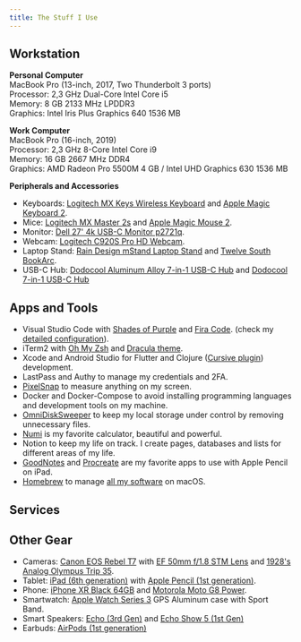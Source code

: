 ```yaml
---
title: The Stuff I Use
---
```


## Workstation

**Personal Computer**  
MacBook Pro (13-inch, 2017, Two Thunderbolt 3 ports)  
Processor: 2,3 GHz Dual-Core Intel Core i5  
Memory: 8 GB 2133 MHz LPDDR3  
Graphics: Intel Iris Plus Graphics 640 1536 MB  

**Work Computer**  
MacBook Pro (16-inch, 2019)  
Processor: 2,3 GHz 8-Core Intel Core i9  
Memory: 16 GB 2667 MHz DDR4  
Graphics: AMD Radeon Pro 5500M 4 GB / Intel UHD Graphics 630 1536 MB  

**Peripherals and Accessories**

- Keyboards: [Logitech MX Keys Wireless Keyboard](https://www.logitech.com/en-us/products/keyboards/mx-keys-wireless-keyboard.html) and [Apple Magic Keyboard 2](https://www.apple.com/shop/product/MK2A3LL/A/magic-keyboard-us-english).
- Mice: [Logitech MX Master 2s](https://www.logitech.com/en-us/eol/mx-master-2s-mouse.910-005131.html) and [Apple Magic Mouse 2](https://www.apple.com/shop/product/MK2E3AM/A/magic-mouse).
- Monitor: [Dell 27' 4k USB-C Monitor p2721q](https://www.dell.com/en-us/shop/dell-27-4k-usb-c-monitor-p2721q/apd/210-axlt/monitors-monitor-accessories).
- Webcam: [Logitech C920S Pro HD Webcam](https://www.logitech.com/en-us/products/webcams/c920s-pro-hd-webcam.960-001257.html).
- Laptop Stand: [Rain Design mStand Laptop Stand](https://www.raindesigninc.com/mstand.html) and [Twelve South BookArc](https://www.twelvesouth.com/products/bookarc-macbook).
- USB-C Hub: [Dodocool Aluminum Alloy 7-in-1 USB-C Hub](https://www.dodocool.com/p-dc53gy-1.html) and [Dodocool 7-in-1 USB-C Hub](https://www.dodocool.com/p-dc30s.html)

## Apps and Tools

- Visual Studio Code with [Shades of Purple](https://marketplace.visualstudio.com/items?itemName=ahmadawais.shades-of-purple) and [Fira Code](https://github.com/tonsky/FiraCode). (check my [detailed configuration](https://github.com/diegocosta/setup/tree/main/vscode)).
- iTerm2 with [Oh My Zsh](https://ohmyz.sh/) and [Dracula theme](https://draculatheme.com/iterm).
- Xcode and Android Studio for Flutter and Clojure ([Cursive plugin](https://cursive-ide.com/)) development.
- LastPass and Authy to manage my credentials and 2FA.
- [PixelSnap](https://getpixelsnap.com/) to measure anything on my screen.
- Docker and Docker-Compose to avoid installing programming languages and development tools on my machine.
- [OmniDiskSweeper](https://www.omnigroup.com/more) to keep my local storage under control by removing unnecessary files.
- [Numi](https://numi.app/) is my favorite calculator, beautiful and powerful.
- Notion to keep my life on track. I create pages, databases and lists for different areas of my life.
- [GoodNotes](https://apps.apple.com/br/app/goodnotes-5/id1444383602) and [Procreate](https://apps.apple.com/br/app/procreate/id425073498) are my favorite apps to use with Apple Pencil on iPad.
- [Homebrew](https://brew.sh) to manage [all my software](https://github.com/diegocosta/setup/blob/main/Brewfile) on macOS.

## Services

## Other Gear

- Cameras: [Canon EOS Rebel T7](https://www.usa.canon.com/internet/portal/us/home/products/details/cameras/eos-dslr-and-mirrorless-cameras/dslr/eos-rebel-t7-ef-s-18-55mm-is-ii-kit) with [EF 50mm f/1.8 STM Lens](https://www.usa.canon.com/internet/portal/us/home/products/details/lenses/ef/standard-medium-telephoto/ef-50mm-f-1-8-stm/ef-50mm-f1-8-stm) and [1928's Analog Olympus Trip 35](https://en.wikipedia.org/wiki/Olympus_Trip_35).
- Tablet: [iPad (6th generation)](https://support.apple.com/kb/SP774?locale=pt_BR) with [Apple Pencil (1st generation)](https://www.apple.com/shop/product/MK0C2AM/A/apple-pencil-1st-generation).
- Phone: [iPhone XR Black 64GB](https://support.apple.com/kb/SP781?locale=pt_BR) and [Motorola Moto G8 Power](https://www.motorola.com/we/smartphones-moto-g-power-gen-8/p?skuId=113).
- Smartwatch: [Apple Watch Series 3](https://support.apple.com/kb/SP766?viewlocale=en_US&locale=pt_BR) GPS Aluminum case with Sport Band.
- Smart Speakers: [Echo (3rd Gen)](https://www.amazon.com/all-new-Echo/dp/B07PBGN2WX?th=1) and [Echo Show 5 (1st Gen)](https://www.amazon.com/Introducing-Echo-Show-Compact-Charcoal/dp/B07HZLHPKP)
- Earbuds: [AirPods (1st generation)](https://support.apple.com/kb/SP750?locale=en_US)
